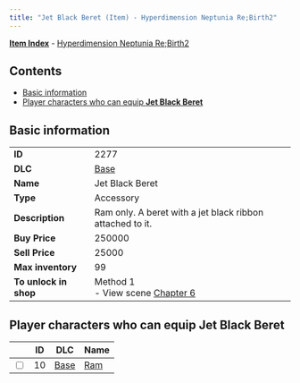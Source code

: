 ```yaml
---
title: "Jet Black Beret (Item) - Hyperdimension Neptunia Re;Birth2"
---
```


[**Item Index**](/neptunia/rb2/item/index.html) - [Hyperdimension Neptunia Re;Birth2](/neptunia/rb2)

## Contents

- [Basic information](#basic-information)
- [Player characters who can equip **Jet Black Beret**](#player-characters-who-can-equip-jet-black-beret)

## Basic information

|   |   |
| -- | -- |
| **ID** | 2277 |
| **DLC** | [Base](/neptunia/rb2/dlc/0-base.html) |
| **Name** | Jet Black Beret |
| **Type** | Accessory |
| **Description** | Ram only. A beret with a jet black ribbon attached to it. |
| **Buy Price** | 250000 |
| **Sell Price** | 25000 |
| **Max inventory** | 99 |
| **To unlock in shop** | Method 1<br />- View scene [Chapter 6](/neptunia/rb2/scene/0-401-chapter-6.html) |

## Player characters who can equip **Jet Black Beret**

|    | ID | DLC | Name |
| -- | -- | --- | ---- |
| <input type="checkbox" id="rb2-player-0-10" class="trackbox" /> | 10 | [Base](/neptunia/rb2/dlc/0-base.html) | [Ram](/neptunia/rb2/player/0-10-ram.html) |